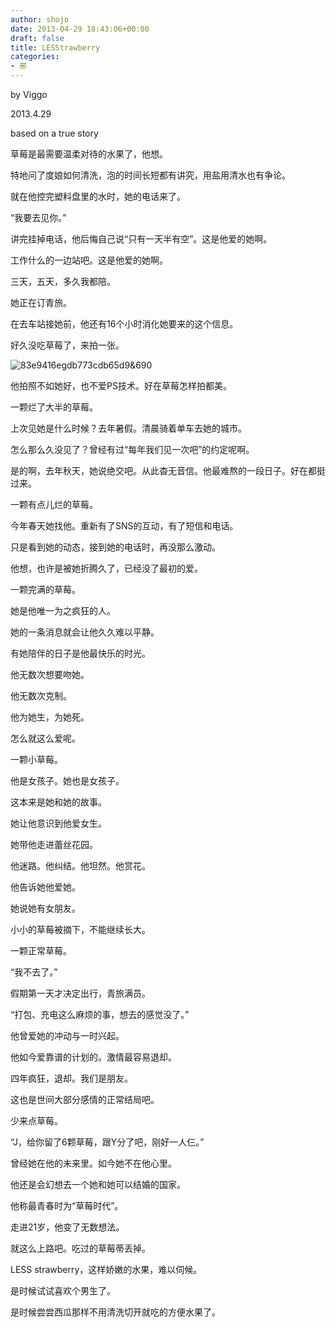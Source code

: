 ```yaml
---
author: shojo
date: 2013-04-29 18:43:06+00:00
draft: false
title: LESStrawberry
categories:
- 邪
---
```


by Viggo





2013.4.29





based on a true story







草莓是最需要温柔对待的水果了，他想。



特地问了度娘如何清洗，泡的时间长短都有讲究，用盐用清水也有争论。







就在他控完塑料盘里的水时，她的电话来了。


“我要去见你。”




讲完挂掉电话，他后悔自己说“只有一天半有空”。这是他爱的她啊。








工作什么的一边站吧。这是他爱的她啊。





三天，五天，多久我都陪。









她正在订青旅。





在去车站接她前，他还有16个小时消化她要来的这个信息。





好久没吃草莓了，来拍一张。





![83e9416egdb773cdb65d9&amp;690](https://yggs.files.wordpress.com/2013/04/83e9416egdb773cdb65d9690.jpg)

他拍照不如她好，也不爱PS技术。好在草莓怎样拍都美。





一颗烂了大半的草莓。





上次见她是什么时候？去年暑假。清晨骑着单车去她的城市。





怎么那么久没见了？曾经有过“每年我们见一次吧”的约定呢啊。





是的啊，去年秋天，她说绝交吧。从此杳无音信。他最难熬的一段日子。好在都挺过来。









一颗有点儿烂的草莓。





今年春天她找他。重新有了SNS的互动，有了短信和电话。





只是看到她的动态，接到她的电话时，再没那么激动。





他想，也许是被她折腾久了，已经没了最初的爱。









一颗完满的草莓。





她是他唯一为之疯狂的人。





她的一条消息就会让他久久难以平静。





有她陪伴的日子是他最快乐的时光。





他无数次想要吻她。





他无数次克制。





他为她生，为她死。





怎么就这么爱呢。









一颗小草莓。





他是女孩子。她也是女孩子。





这本来是她和她的故事。





她让他意识到他爱女生。





她带他走进蕾丝花园。





他迷路。他纠结。他坦然。他赏花。





他告诉她他爱她。





她说她有女朋友。





小小的草莓被摘下，不能继续长大。









一颗正常草莓。





“我不去了。”





假期第一天才决定出行，青旅满员。





“打包、充电这么麻烦的事，想去的感觉没了。”





他曾爱她的冲动与一时兴起。





他如今爱靠谱的计划的。激情最容易退却。





四年疯狂，退却。我们是朋友。





这也是世间大部分感情的正常结局吧。









少来点草莓。





“J，给你留了6颗草莓，跟Y分了吧，刚好一人仨。”





曾经她在他的未来里。如今她不在他心里。





他还是会幻想去一个她和她可以结婚的国家。





他称最青春时为“草莓时代”。





走进21岁，他变了无数想法。





就这么上路吧。吃过的草莓蒂丢掉。





LESS strawberry，这样娇嫩的水果，难以伺候。





是时候试试喜欢个男生了。





是时候尝尝西瓜那样不用清洗切开就吃的方便水果了。
